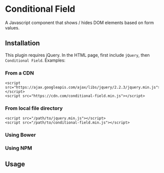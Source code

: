 # Conditional Field
A Javascript component that shows / hides DOM elements based on form values.

## Installation
This plugin requires jQuery. In the HTML page, first include `jQuery`, then `Conditional Field`. Examples:

### From a CDN
```
<script src="https://ajax.googleapis.com/ajax/libs/jquery/2.2.3/jquery.min.js"></script>
<script src="https://cdn.com/conditional-field.min.js"></script>
```

### From local file directory
```
<script src="/path/to/jquery.min.js"></script>
<script src="/path/to/conditional-field.min.js"></script>
```

### Using Bower

### Using NPM

## Usage
